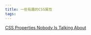 ```yaml
---
title: 一些有趣的CSS属性
tags:
---
```


[CSS Properties Nobody Is Talking About](https://medium.com/javascript-in-plain-english/6-css-properties-nobody-is-talking-about-e6cab5138d02)

